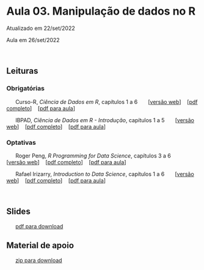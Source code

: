 
# Aula 03. Manipulação de dados no R

Atualizado em 22/set/2022

Aula em 26/set/2022

<br>

## Leituras

### Obrigatórias 

&nbsp;&nbsp;&nbsp;&nbsp;&nbsp; Curso-R, *Ciência de Dados em R*, capítulos 1 a 6 &nbsp;&nbsp;&nbsp;&nbsp;&nbsp; [[versão web](https://livro.curso-r.com/index.html)] &nbsp;&nbsp; [[pdf completo](https://livro.curso-r.com/livro-curso-r.pdf)] &nbsp;&nbsp; [[pdf para aula](03-introducao-r/leituras/curso-r-livro-cap1a6.pdf)] 

&nbsp;&nbsp;&nbsp;&nbsp;&nbsp; IBPAD, *Ciência de Dados em R - Introdução*, capítulos 1 a 5 &nbsp;&nbsp;&nbsp;&nbsp;&nbsp; [[versão web](https://cdr.ibpad.com.br/index.html)] &nbsp;&nbsp; [[pdf completo](https://cdr.ibpad.com.br/cdr-intro.pdf)] &nbsp;&nbsp; [[pdf para aula](03-introducao-r/leituras/ibpad-livro-cap1a6.pdf)] 
 


### Optativas

&nbsp;&nbsp;&nbsp;&nbsp;&nbsp; Roger Peng, *R Programming for Data Science*, capítulos 3 a 6 &nbsp;&nbsp;&nbsp;&nbsp;&nbsp; [[versão web](https://bookdown.org/rdpeng/rprogdatascience/)] &nbsp;&nbsp; [[pdf completo](https://leanpub.com/rprogramming)] &nbsp;&nbsp; [[pdf para aula](03-introducao-r/leituras/roger-peng-cap3a6.pdf)] 

&nbsp;&nbsp;&nbsp;&nbsp;&nbsp; Rafael Irizarry, *Introduction to Data Science*, capítulos 1 a 6  &nbsp;&nbsp;&nbsp;&nbsp;&nbsp; [[versão web](https://rafalab.github.io/dsbook/)] &nbsp;&nbsp; [[pdf completo](https://leanpub.com/datasciencebook)] &nbsp;&nbsp; [[pdf para aula](03-introducao-r/leituras/rafael-irizarry-cap1a5.pdf)] 

<br>

## Slides 

&nbsp;&nbsp;&nbsp;&nbsp;&nbsp; [pdf para download](03-introducao-r/slides/MQ_2022_Aula_03.pdf)

## Material de apoio
 
&nbsp;&nbsp;&nbsp;&nbsp;&nbsp; [zip para download](03-introducao-r/slides/material-apoio.zip)



